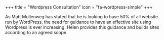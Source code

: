 +++
title = "Wordpress Consultation"
icon = "fa-wordpress-simple"
+++

As Matt Mullenweg has stated that he is looking to have 50% of all website run by WordPress, the need for guidance to have an effective site using Wordpress is ever increasing. Helen provides this guidance and builds sites according to an agreed scope.

<!--more-->


